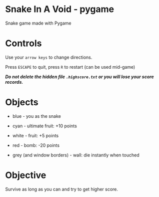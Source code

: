 # Snake In A Void - pygame

Snake game made with Pygame

# Controls

Use your `arrow keys` to change directions.

Press `ESCAPE` to quit, press `R` to restart (can be used mid-game)

***Do not delete the hidden file `.highscore.txt` or you will lose your score records.***

# Objects

- blue - you as the snake

- cyan - ultimate fruit: +10 points

- white - fruit: +5 points

- red - bomb: -20 points

- grey (and window borders) - wall: die instantly when touched

# Objective

Survive as long as you can and try to get higher score.
